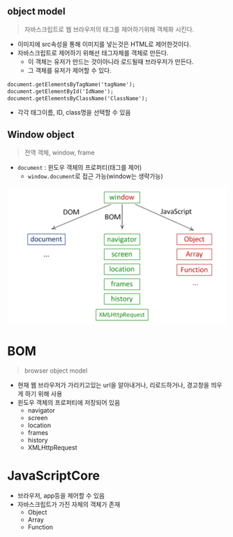 ## object model

> 자바스크립트로 웹 브라우저의 태그를 제어하기위해 객체화 시킨다.

* 이미지에 src속성을 통해 이미지를 넣는것은 HTML로 제어한것이다.
* 자바스크립트로 제어하기 위해선 태그자체를 객체로 만든다.
	* 이 객체는 유저가 만드는 것이아니라 로드될때 브라우저가 만든다.
	* 그 객체를 유저가 제어할 수 있다.

```
document.getElementsByTagName('tagName');
document.getElementById('IdName');
document.getElementsByClassName('ClassName');
```

* 각각 태그이름, ID, class명을 선택할 수 있음

## Window object
> 전역 객체, window, frame
 
 * `document` : 윈도우 객체의 프로퍼티(태그를 제어)
  	* `window.document`로 접근 가능(window는 생략가능)
<img src="../img/object.png">

# BOM

> browser object model

* 현재 웹 브라우저가 가리키고있는 url을 알아내거나, 리로드하거나, 경고창을 띄우게 하기 위해 사용
* 윈도우 객체의 프로퍼티에 저장되어 있음
	* navigator
	* screen
	* location
	* frames
	* history
	* XMLHttpRequest

# JavaScriptCore

* 브라우저, app등을 제어할 수 있음
* 자바스크립트가 가진 자체의 객체가 존재
	* Object
	* Array
	* Function

